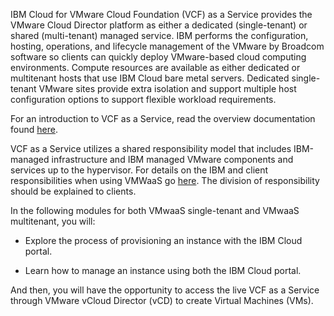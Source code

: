 IBM Cloud for VMware Cloud Foundation (VCF) as a Service provides the VMware Cloud Director platform as either a dedicated (single-tenant) or shared (multi-tenant) managed service. IBM performs the configuration, hosting, operations, and lifecycle management of the VMware by Broadcom software so clients can quickly deploy VMware-based cloud computing environments. Compute resources are available as either dedicated or multitenant hosts that use IBM Cloud bare metal servers. Dedicated single-tenant VMware sites provide extra isolation and support multiple host configuration options to support flexible workload requirements.

For an introduction to VCF as a Service, read the overview documentation found <a href="https://cloud.ibm.com/docs/vmwaresolutions?topic=vmwaresolutions-vmware-aas-overview" target="_blank">here</a>. 

VCF as a Service utilizes a shared responsibility model that includes IBM-managed infrastructure and IBM managed VMware components and services up to the hypervisor. For details on the IBM and client responsibilities when using VMWaaS go <a href="https://cloud.ibm.com/docs/vmwaresolutions?topic=vmwaresolutions-vmaas-understand-responsib" target="_blank">here</a>. The division of responsibility should be explained to clients.

In the following modules for both VMwaaS single-tenant and VMwaaS multitenant, you will:

- Explore the process of provisioning an instance with the IBM Cloud portal.

- Learn how to manage an instance using both the IBM Cloud portal.

And then, you will have the opportunity to access the live VCF as a Service through VMware vCloud Director (vCD) to create Virtual Machines (VMs).